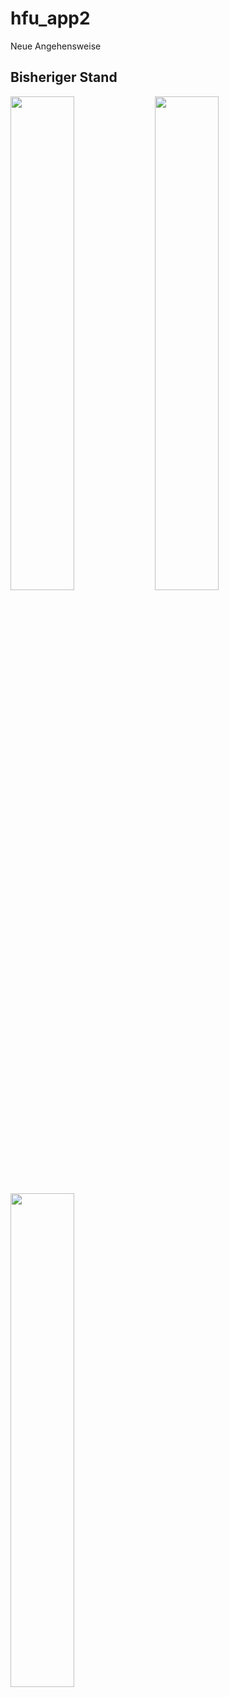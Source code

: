 # hfu_app2

Neue Angehensweise

## Bisheriger Stand

<img src="https://user-images.githubusercontent.com/91272123/168779300-30528bf8-ae30-492c-b18c-4c3f158baf8e.png" width="45%"></img> <img src="https://user-images.githubusercontent.com/91272123/168779479-755a2908-408c-46b4-8574-f048111ca984.png" width="45%"></img> <img src="https://user-images.githubusercontent.com/91272123/168779681-1967f594-ea25-4b3e-b7d1-5af69510a2d2.png" width="45%"></img> 
